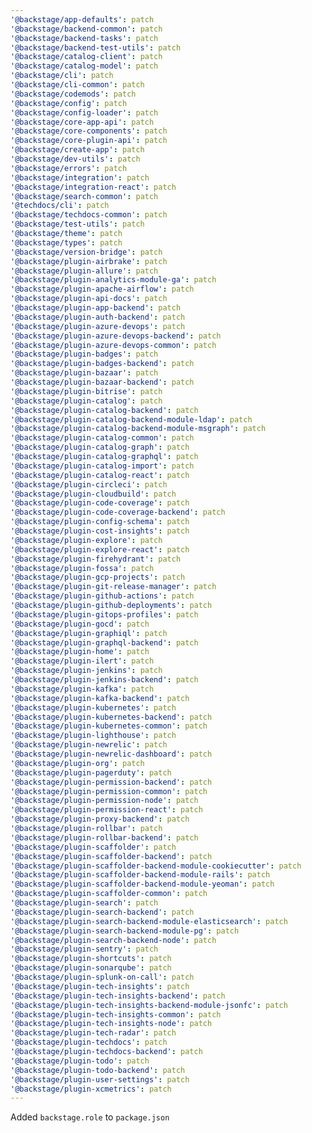 ```yaml
---
'@backstage/app-defaults': patch
'@backstage/backend-common': patch
'@backstage/backend-tasks': patch
'@backstage/backend-test-utils': patch
'@backstage/catalog-client': patch
'@backstage/catalog-model': patch
'@backstage/cli': patch
'@backstage/cli-common': patch
'@backstage/codemods': patch
'@backstage/config': patch
'@backstage/config-loader': patch
'@backstage/core-app-api': patch
'@backstage/core-components': patch
'@backstage/core-plugin-api': patch
'@backstage/create-app': patch
'@backstage/dev-utils': patch
'@backstage/errors': patch
'@backstage/integration': patch
'@backstage/integration-react': patch
'@backstage/search-common': patch
'@techdocs/cli': patch
'@backstage/techdocs-common': patch
'@backstage/test-utils': patch
'@backstage/theme': patch
'@backstage/types': patch
'@backstage/version-bridge': patch
'@backstage/plugin-airbrake': patch
'@backstage/plugin-allure': patch
'@backstage/plugin-analytics-module-ga': patch
'@backstage/plugin-apache-airflow': patch
'@backstage/plugin-api-docs': patch
'@backstage/plugin-app-backend': patch
'@backstage/plugin-auth-backend': patch
'@backstage/plugin-azure-devops': patch
'@backstage/plugin-azure-devops-backend': patch
'@backstage/plugin-azure-devops-common': patch
'@backstage/plugin-badges': patch
'@backstage/plugin-badges-backend': patch
'@backstage/plugin-bazaar': patch
'@backstage/plugin-bazaar-backend': patch
'@backstage/plugin-bitrise': patch
'@backstage/plugin-catalog': patch
'@backstage/plugin-catalog-backend': patch
'@backstage/plugin-catalog-backend-module-ldap': patch
'@backstage/plugin-catalog-backend-module-msgraph': patch
'@backstage/plugin-catalog-common': patch
'@backstage/plugin-catalog-graph': patch
'@backstage/plugin-catalog-graphql': patch
'@backstage/plugin-catalog-import': patch
'@backstage/plugin-catalog-react': patch
'@backstage/plugin-circleci': patch
'@backstage/plugin-cloudbuild': patch
'@backstage/plugin-code-coverage': patch
'@backstage/plugin-code-coverage-backend': patch
'@backstage/plugin-config-schema': patch
'@backstage/plugin-cost-insights': patch
'@backstage/plugin-explore': patch
'@backstage/plugin-explore-react': patch
'@backstage/plugin-firehydrant': patch
'@backstage/plugin-fossa': patch
'@backstage/plugin-gcp-projects': patch
'@backstage/plugin-git-release-manager': patch
'@backstage/plugin-github-actions': patch
'@backstage/plugin-github-deployments': patch
'@backstage/plugin-gitops-profiles': patch
'@backstage/plugin-gocd': patch
'@backstage/plugin-graphiql': patch
'@backstage/plugin-graphql-backend': patch
'@backstage/plugin-home': patch
'@backstage/plugin-ilert': patch
'@backstage/plugin-jenkins': patch
'@backstage/plugin-jenkins-backend': patch
'@backstage/plugin-kafka': patch
'@backstage/plugin-kafka-backend': patch
'@backstage/plugin-kubernetes': patch
'@backstage/plugin-kubernetes-backend': patch
'@backstage/plugin-kubernetes-common': patch
'@backstage/plugin-lighthouse': patch
'@backstage/plugin-newrelic': patch
'@backstage/plugin-newrelic-dashboard': patch
'@backstage/plugin-org': patch
'@backstage/plugin-pagerduty': patch
'@backstage/plugin-permission-backend': patch
'@backstage/plugin-permission-common': patch
'@backstage/plugin-permission-node': patch
'@backstage/plugin-permission-react': patch
'@backstage/plugin-proxy-backend': patch
'@backstage/plugin-rollbar': patch
'@backstage/plugin-rollbar-backend': patch
'@backstage/plugin-scaffolder': patch
'@backstage/plugin-scaffolder-backend': patch
'@backstage/plugin-scaffolder-backend-module-cookiecutter': patch
'@backstage/plugin-scaffolder-backend-module-rails': patch
'@backstage/plugin-scaffolder-backend-module-yeoman': patch
'@backstage/plugin-scaffolder-common': patch
'@backstage/plugin-search': patch
'@backstage/plugin-search-backend': patch
'@backstage/plugin-search-backend-module-elasticsearch': patch
'@backstage/plugin-search-backend-module-pg': patch
'@backstage/plugin-search-backend-node': patch
'@backstage/plugin-sentry': patch
'@backstage/plugin-shortcuts': patch
'@backstage/plugin-sonarqube': patch
'@backstage/plugin-splunk-on-call': patch
'@backstage/plugin-tech-insights': patch
'@backstage/plugin-tech-insights-backend': patch
'@backstage/plugin-tech-insights-backend-module-jsonfc': patch
'@backstage/plugin-tech-insights-common': patch
'@backstage/plugin-tech-insights-node': patch
'@backstage/plugin-tech-radar': patch
'@backstage/plugin-techdocs': patch
'@backstage/plugin-techdocs-backend': patch
'@backstage/plugin-todo': patch
'@backstage/plugin-todo-backend': patch
'@backstage/plugin-user-settings': patch
'@backstage/plugin-xcmetrics': patch
---
```


Added `backstage.role` to `package.json`
